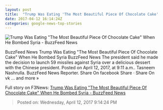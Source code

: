 ```yaml
---
layout: post
title:  "Trump Was Eating 'The Most Beautiful Piece Of Chocolate Cake' When He Bombed Syria - BuzzFeed News"
date: 2017-04-12 16:14:24Z
categories: google-news-top-stories
---
```


![Trump Was Eating "The Most Beautiful Piece Of Chocolate Cake" When He Bombed Syria - BuzzFeed News](https://img.buzzfeed.com/buzzfeed-static/static/2017-04/12/12/enhanced/buzzfeed-prod-fastlane-03/original-28575-1492013344-6.jpg?crop=635:415;0,0)

BuzzFeed News Trump Was Eating "The Most Beautiful Piece Of Chocolate Cake" When He Bombed Syria BuzzFeed News The president said he made the decision to launch 59 missiles against Syria over a delicious dessert with the Chinese president. Posted on April 12, 2017, at 9:11 a.m.. Tasneem Nashrulla. BuzzFeed News Reporter. Share On facebook Share · Share On vk ... and more »


Full story on F3News: [Trump Was Eating "The Most Beautiful Piece Of Chocolate Cake" When He Bombed Syria - BuzzFeed News](http://www.f3nws.com/n/GpxZfB)

> Posted on: Wednesday, April 12, 2017 9:14:24 PM
